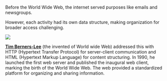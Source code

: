   
Before the World Wide Web, the internet served purposes like emails and newsgroups.

However, each activity had its own data structure, making organization for broader access challenging. 

![](https://i.guim.co.uk/img/media/1fcdd5589a9b29ecb47956418b85953e8c2cb277/0_97_1988_1351/master/1988.jpg?width=880&dpr=1&s=none)

**[Tim Berners-Lee](https://www.youtube.com/watch?v=UMNFehJIi0E)** (the invented of World wide Web) addressed this with HTTP (Hypertext Transfer Protocol) for server-client communication and HTML (Hypertext Markup Language) for content structuring. In 1990, he launched the first web server and published the inaugural web client, marking the birth of the World Wide Web. The web provided a standardized platform for organizing and sharing information.

